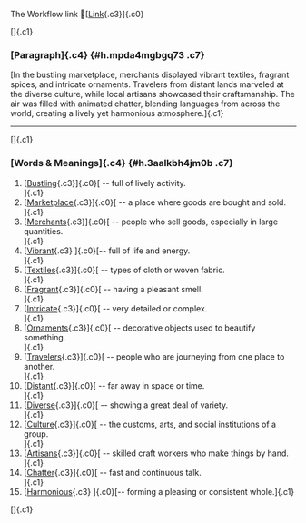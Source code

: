 The Workflow link
👏[[Link](https://www.google.com/url?q=http://www.google.com&sa=D&source=editors&ust=1758573587206133&usg=AOvVaw39VU99g3LPWO_BIfdDQjw1){.c3}]{.c0}

[]{.c1}

### [Paragraph]{.c4} {#h.mpda4mgbgq73 .c7}

[In the bustling marketplace, merchants displayed vibrant textiles,
fragrant spices, and intricate ornaments. Travelers from distant lands
marveled at the diverse culture, while local artisans showcased their
craftsmanship. The air was filled with animated chatter, blending
languages from across the world, creating a lively yet harmonious
atmosphere.]{.c1}

------------------------------------------------------------------------

[]{.c1}

### [Words & Meanings]{.c4} {#h.3aalkbh4jm0b .c7}

1.  [[Bustling](https://www.google.com/url?q=http://www.google.com&sa=D&source=editors&ust=1758573587207308&usg=AOvVaw1Je2dkUYc8LjqAEyKX7f1H){.c3}]{.c0}[ --
    full of lively activity.\
    ]{.c1}
2.  [[Marketplace](https://www.google.com/url?q=http://www.google.com&sa=D&source=editors&ust=1758573587207578&usg=AOvVaw0UF2Jimhw7VTBrXHPRZt2e){.c3}]{.c0}[ --
    a place where goods are bought and sold.\
    ]{.c1}
3.  [[Merchants](https://www.google.com/url?q=http://www.google.com&sa=D&source=editors&ust=1758573587207860&usg=AOvVaw35_fHaNgyvaSxMt3ak2oEw){.c3}]{.c0}[ --
    people who sell goods, especially in large quantities.\
    ]{.c1}
4.  [[Vibrant](https://www.google.com/url?q=http://www.google.com&sa=D&source=editors&ust=1758573587208176&usg=AOvVaw0eU_Mflpi4UJgf4FBpjIrF){.c3}
    ]{.c0}[-- full of life and energy.\
    ]{.c1}
5.  [[Textiles](https://www.google.com/url?q=http://www.google.com&sa=D&source=editors&ust=1758573587208355&usg=AOvVaw0VEKRFKqfRSaQSDwMzitSp){.c3}]{.c0}[ --
    types of cloth or woven fabric.\
    ]{.c1}
6.  [[Fragrant](https://www.google.com/url?q=http://www.google.com&sa=D&source=editors&ust=1758573587208526&usg=AOvVaw3gJ-MAGtxxAUMXu3wiHUeg){.c3}]{.c0}[ --
    having a pleasant smell.\
    ]{.c1}
7.  [[Intricate](https://www.google.com/url?q=http://www.google.com&sa=D&source=editors&ust=1758573587208656&usg=AOvVaw2lNMt9twjEWoOYy_jUK4gk){.c3}]{.c0}[ --
    very detailed or complex.\
    ]{.c1}
8.  [[Ornaments](https://www.google.com/url?q=http://www.google.com&sa=D&source=editors&ust=1758573587208790&usg=AOvVaw3MKGvgJBTMvX6OiREyOENZ){.c3}]{.c0}[ --
    decorative objects used to beautify something.\
    ]{.c1}
9.  [[Travelers](https://www.google.com/url?q=http://www.google.com&sa=D&source=editors&ust=1758573587208984&usg=AOvVaw2PI8kqBdQX1H-Gme9YEImW){.c3}]{.c0}[ --
    people who are journeying from one place to another.\
    ]{.c1}
10. [[Distant](https://www.google.com/url?q=http://www.google.com&sa=D&source=editors&ust=1758573587209249&usg=AOvVaw3a67Rrcxmr0_js8JedFqEf){.c3}]{.c0}[ --
    far away in space or time.\
    ]{.c1}
11. [[Diverse](https://www.google.com/url?q=http://www.google.com&sa=D&source=editors&ust=1758573587209427&usg=AOvVaw2OpKOZCTuCIdpA204LwTHc){.c3}]{.c0}[ --
    showing a great deal of variety.\
    ]{.c1}
12. [[Culture](https://www.google.com/url?q=http://www.google.com&sa=D&source=editors&ust=1758573587209741&usg=AOvVaw1VdXwNxy0vC_6NpRBhXgdq){.c3}]{.c0}[ --
    the customs, arts, and social institutions of a group.\
    ]{.c1}
13. [[Artisans](https://www.google.com/url?q=http://www.google.com&sa=D&source=editors&ust=1758573587209967&usg=AOvVaw1UzSb3xc47WGMhuOCpzOEs){.c3}]{.c0}[ --
    skilled craft workers who make things by hand.\
    ]{.c1}
14. [[Chatter](https://www.google.com/url?q=http://www.google.com&sa=D&source=editors&ust=1758573587210191&usg=AOvVaw2x005VI5oOojWrafWCJ-TA){.c3}]{.c0}[ --
    fast and continuous talk.\
    ]{.c1}
15. [[Harmonious](https://www.google.com/url?q=http://www.google.com&sa=D&source=editors&ust=1758573587210425&usg=AOvVaw2xXkH6Wscs6Dz4W9zmbHW-){.c3}
    ]{.c0}[-- forming a pleasing or consistent whole.]{.c1}

[]{.c1}

